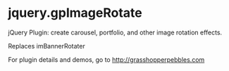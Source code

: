 jquery.gpImageRotate
====================

jQuery Plugin: create carousel, portfolio, and other image rotation effects.

Replaces imBannerRotater

For plugin details and demos, go to http://grasshopperpebbles.com